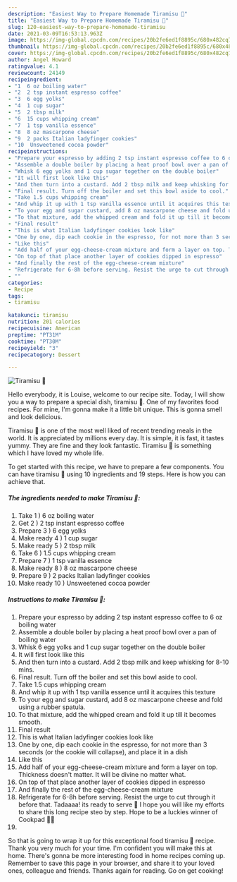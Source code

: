 ```yaml
---
description: "Easiest Way to Prepare Homemade Tiramisu 💖"
title: "Easiest Way to Prepare Homemade Tiramisu 💖"
slug: 120-easiest-way-to-prepare-homemade-tiramisu
date: 2021-03-09T16:53:13.963Z
image: https://img-global.cpcdn.com/recipes/20b2fe6ed1f8895c/680x482cq70/tiramisu-💖-recipe-main-photo.jpg
thumbnail: https://img-global.cpcdn.com/recipes/20b2fe6ed1f8895c/680x482cq70/tiramisu-💖-recipe-main-photo.jpg
cover: https://img-global.cpcdn.com/recipes/20b2fe6ed1f8895c/680x482cq70/tiramisu-💖-recipe-main-photo.jpg
author: Angel Howard
ratingvalue: 4.1
reviewcount: 24149
recipeingredient:
- "1  6 oz boiling water"
- "2  2 tsp instant espresso coffee"
- "3  6 egg yolks"
- "4  1 cup sugar"
- "5  2 tbsp milk"
- "6  15 cups whipping cream"
- "7  1 tsp vanilla essence"
- "8  8 oz mascarpone cheese"
- "9  2 packs Italian ladyfinger cookies"
- "10  Unsweetened cocoa powder"
recipeinstructions:
- "Prepare your espresso by adding 2 tsp instant espresso coffee to 6 oz boiling water"
- "Assemble a double boiler by placing a heat proof bowl over a pan of boiling water"
- "Whisk 6 egg yolks and 1 cup sugar together on the double boiler"
- "It will first look like this"
- "And then turn into a custard. Add 2 tbsp milk and keep whisking for 8-10 mins."
- "Final result. Turn off the boiler and set this bowl aside to cool."
- "Take 1.5 cups whipping cream"
- "And whip it up with 1 tsp vanilla essence until it acquires this texture"
- "To your egg and sugar custard, add 8 oz mascarpone cheese and fold using a rubber spatula."
- "To that mixture, add the whipped cream and fold it up till it becomes smooth."
- "Final result"
- "This is what Italian ladyfinger cookies look like"
- "One by one, dip each cookie in the espresso, for not more than 3 seconds (or the cookie will collapse), and place it in a dish"
- "Like this"
- "Add half of your egg-cheese-cream mixture and form a layer on top. Thickness doesn&#39;t matter. It will be divine no matter what."
- "On top of that place another layer of cookies dipped in espresso"
- "And finally the rest of the egg-cheese-cream mixture"
- "Refrigerate for 6-8h before serving. Resist the urge to cut through it before that. Tadaaaa! its ready to serve 💖 I hope you will like my efforts to share this long recipe steo by step. Hope to be a luckies winner of Cookpad 🙈💕"
- ""
categories:
- Recipe
tags:
- tiramisu

katakunci: tiramisu 
nutrition: 201 calories
recipecuisine: American
preptime: "PT31M"
cooktime: "PT30M"
recipeyield: "3"
recipecategory: Dessert

---
```



![Tiramisu 💖](https://img-global.cpcdn.com/recipes/20b2fe6ed1f8895c/680x482cq70/tiramisu-💖-recipe-main-photo.jpg)

Hello everybody, it is Louise, welcome to our recipe site. Today, I will show you a way to prepare a special dish, tiramisu 💖. One of my favorites food recipes. For mine, I'm gonna make it a little bit unique. This is gonna smell and look delicious.



Tiramisu 💖 is one of the most well liked of recent trending meals in the world. It is appreciated by millions every day. It is simple, it is fast, it tastes yummy. They are fine and they look fantastic. Tiramisu 💖 is something which I have loved my whole life.


To get started with this recipe, we have to prepare a few components. You can have tiramisu 💖 using 10 ingredients and 19 steps. Here is how you can achieve that.

<!--inarticleads1-->

##### The ingredients needed to make Tiramisu 💖:

1. Take 1 ) 6 oz boiling water
1. Get 2 ) 2 tsp instant espresso coffee
1. Prepare 3 ) 6 egg yolks
1. Make ready 4 ) 1 cup sugar
1. Make ready 5 ) 2 tbsp milk
1. Take 6 ) 1.5 cups whipping cream
1. Prepare 7 ) 1 tsp vanilla essence
1. Make ready 8 ) 8 oz mascarpone cheese
1. Prepare 9 ) 2 packs Italian ladyfinger cookies
1. Make ready 10 ) Unsweetened cocoa powder




<!--inarticleads2-->

##### Instructions to make Tiramisu 💖:

1. Prepare your espresso by adding 2 tsp instant espresso coffee to 6 oz boiling water
1. Assemble a double boiler by placing a heat proof bowl over a pan of boiling water
1. Whisk 6 egg yolks and 1 cup sugar together on the double boiler
1. It will first look like this
1. And then turn into a custard. Add 2 tbsp milk and keep whisking for 8-10 mins.
1. Final result. Turn off the boiler and set this bowl aside to cool.
1. Take 1.5 cups whipping cream
1. And whip it up with 1 tsp vanilla essence until it acquires this texture
1. To your egg and sugar custard, add 8 oz mascarpone cheese and fold using a rubber spatula.
1. To that mixture, add the whipped cream and fold it up till it becomes smooth.
1. Final result
1. This is what Italian ladyfinger cookies look like
1. One by one, dip each cookie in the espresso, for not more than 3 seconds (or the cookie will collapse), and place it in a dish
1. Like this
1. Add half of your egg-cheese-cream mixture and form a layer on top. Thickness doesn&#39;t matter. It will be divine no matter what.
1. On top of that place another layer of cookies dipped in espresso
1. And finally the rest of the egg-cheese-cream mixture
1. Refrigerate for 6-8h before serving. Resist the urge to cut through it before that. Tadaaaa! its ready to serve 💖 I hope you will like my efforts to share this long recipe steo by step. Hope to be a luckies winner of Cookpad 🙈💕
1. 




So that is going to wrap it up for this exceptional food tiramisu 💖 recipe. Thank you very much for your time. I'm confident you will make this at home. There's gonna be more interesting food in home recipes coming up. Remember to save this page in your browser, and share it to your loved ones, colleague and friends. Thanks again for reading. Go on get cooking!
